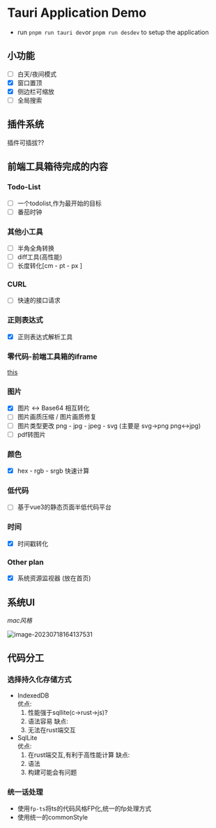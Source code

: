 # Tauri Application Demo
+ run `pnpm run tauri dev`or `pnpm run desdev` to setup the application 

## 小功能
- [ ] 白天/夜间模式 
- [x] 窗口置顶
- [x] 侧边栏可缩放
- [ ] 全局搜索

## 插件系统

插件可插拔??

## 前端工具箱待完成的内容

### Todo-List
- [ ] 一个todolist,作为最开始的目标
- [ ] 番茄时钟

### 其他小工具
- [ ] 半角全角转换
- [ ] diff工具(高性能)
- [ ] 长度转化[cm - pt - px ]

### CURL
- [ ] 快速的接口请求

### 正则表达式
- [x] 正则表达式解析工具

### 零代码-前端工具箱的iframe
[this](https://www.lingdaima.com/?ref=nav.poetries.top)


### 图片
- [x] 图片 <-> Base64 相互转化
- [ ] 图片画质压缩 / 图片画质修复
- [ ] 图片类型更改 png - jpg - jpeg - svg (主要是 svg->png  png<->jpg)
- [ ] pdf转图片

### 颜色
- [x] hex - rgb - srgb 快速计算

### 低代码
- [ ] 基于vue3的静态页面半低代码平台

### 时间
- [x] 时间戳转化 

### Other plan
- [x] 系统资源监视器 (放在首页)


## 系统UI

*mac风格*

![image-20230718164137531](https://chzky-1312081881.cos.ap-nanjing.myqcloud.com/note/image-20230718164137531.png)

## 代码分工

### 选择持久化存储方式
+ IndexedDB  
  优点:
  1. 性能强于sqllite(c->rust->js)?
  2. 语法容易
  缺点:
  1. 无法在rust端交互
+ SqlLite  
  优点:
  1. 在rust端交互,有利于高性能计算
  缺点:
  1. 语法
  2. 构建可能会有问题

### 统一话处理
+ 使用`fp-ts`将ts的代码风格FP化,统一的fp处理方式
+ 使用统一的commonStyle


